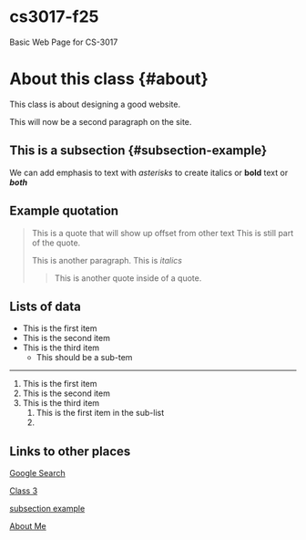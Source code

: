 # cs3017-f25
Basic Web Page for CS-3017

# About this class {#about}
This class is about designing a good website. 

This will now be a second paragraph on the site. 

## This is a subsection {#subsection-example}
We can add emphasis to text with *asterisks* to create italics or **bold** text or ***both***

## Example quotation 
> This is a quote that will show up offset from other text
> This is still part of the quote.
>
> This is another paragraph. This is *italics*
>
> > This is another quote inside of a quote. 

## Lists of data 

+ This is the first item
+ This is the second item
+ This is the third item
    + This should be a sub-tem
 
---------

 
1. This is the first item
2. This is the second item
3. This is the third item
    1. This is the first item in the sub-list
    2. 

## Links to other places 
[Google Search](https://google.com)

[Class 3](class3.md)

[subsection example](#subsection-example)

[About Me](about.md)
